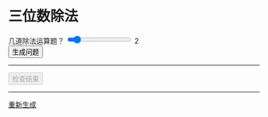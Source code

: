 # 三位数除法

<form>
    <div class="input-group mb-3">
        <span class="input-group-text" id="questionsLabel">几道除法运算题？</span>
        <input type="range" class="form-range" min="1" max="10" value="2" step="1" id="questionsSlider">
        <span class="input-group-text" id="questionsValue">2</span>
    </div>
    <div class="d-grid gap-2">
        <button class="btn btn-primary w-100" type="button" onclick="generate_questions()">生成问题</button>
    </div>
</form>

---

<div id="questions"></div>
<button class="btn btn-primary" type="button" id="checkResult" disabled>检查结果</button>

---

<div id="results"></div>
<a href="javascript:refreshPage()" class="btn btn-primary">重新生成</a>

<script>
// 更新滑块旁边的显示值
function updateQuestionsValue() {
    var slider = document.getElementById("questionsSlider");
    var output = document.getElementById("questionsValue");
    output.innerHTML = slider.value;
}

// 当滑块值改变时，更新显示值
document.getElementById("questionsSlider").addEventListener("input", function() {
    updateQuestionsValue();
    amountOfCycles = slider.value;
});

function findRepeatedSubstring(inputString) {
    const pattern = /(.{3,}?)(.{1,20}?)\1+/g;
    let matches = inputString.matchAll(pattern);
    for (const match of matches) {
        if (match[1].length > 4) {
            console.log(`发现重复的子串: ${match[1]} (重复次数: ${Math.floor(match[0].length / match[1].length)})`);
            return true;
        }
    }
}

let results = [];
let questions = [];
let currentCycle = 0;
divQuestions = document.getElementById("questions");
divResults = document.getElementById("results");
amountOfCycles = 2;
buttonCheckResult = document.getElementById("checkResult");

function generate_questions() {
    while (currentCycle < amountOfCycles) {
        let num1 = Math.floor(Math.random() * (999 - 100 + 1) + 100);
        let num2 = Math.floor(Math.random() * (999 - 100 + 1) + 100);
        let result = (num1 / num2).toString();
        if (findRepeatedSubstring(result)) {
            console.log(num1 + " ÷ " + num2 + " = " + result + " 发现重复的子串，重新计算。");
            currentCycle -= 1;
        } else if (result.length >= 10) {
            result = (currentCycle + 1) + ". " + num1 + " ÷ " + num2 + " = " + result.substring(0, 12);
            results.push(result);
            let question = (currentCycle + 1) + ". " + num1 + " ÷ " + num2;
            questions.push(question);
        } else {
            currentCycle -= 1;
        }
        currentCycle += 1;
    }
    divQuestions.innerHTML = questions.join('<br />');
    questions = questions.join('\n');
    copyToClipboard(questions);
    console.log(questions);
    console.log("要检查结果，请按下Enter键继续。");
    buttonCheckResult.disabled = false;
    buttonCheckResult.addEventListener("click", function() {
        console.log("答案：");
        for (let i = 0; i < amountOfCycles; i++) {
            console.log(results[i]);
        }
        divResults.innerHTML = results.join('<br />');
        results = results.join('\n');
        copyToClipboard(results);
    });
}
</script>